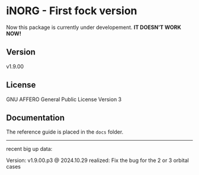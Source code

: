 # iNORG - First fock version

Now this package is currently under developement. **IT DOESN'T WORK NOW!**

## Version

v1.9.00

## License

GNU AFFERO General Public License Version 3

## Documentation

The reference guide is placed in the `docs` folder.

-------------------------------------------------------------------------------------------
recent big up data:

Version: v1.9.00.p3 @ 2024.10.29
    realized: Fix the bug for the 2 or 3 orbital cases

